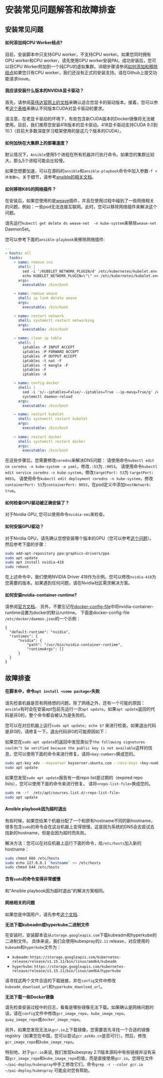 # 安装常见问题解答和故障排查

## 安装常见问题

#### 如何添加纯CPU Worker结点?

目前，安装脚本中只支持GPU worker，不支持CPU worker。如果您同时拥有GPU worker和CPU worker，请先使用GPU worker安装PAI。成功安装后，您可以将CPU Worker附加到一个纯CPU的虚拟集群。详细步骤请参阅[如何添加和移除结点](./如何添加和移除结点.md)如果您只有CPU worker，我们还没有正式的安装支持。请在Github上提交功能请求issue。

#### <div id="which-version-of-nvidia-driver-should-i-install">我应该安装什么版本的NVIDIA显卡驱动？</div>

首先，请参阅[英伟达官网上的文档](https://www.nvidia.com/Download/index.aspx)来确认适合您显卡的驱动版本。接着，您可以参考[这个表格](https://docs.nvidia.com/deploy/cuda-compatibility/index.html#binary-compatibility__table-toolkit-driver)来确认不同版本CUDA对显卡驱动的要求。

请注意，在老显卡驱动的环境下，有些包含新CUDA版本的Docker镜像将无法被使用。目前，我们推荐您安装418版本的显卡驱动。418显卡驱动支持CUDA 9.0到10.1（目前大多数深度学习框架使用的是这几个版本的CUDA）。

#### 如何加快在大集群上的部署速度？

默认情况下，`Ansible`使用5个进程在所有机器并行执行命令。如果您的集群比较大，那么5个进程可能会比较慢。

如果您想要加速，可以在源码的`ansible`和`ansible-playbook`命令中加入参数`-f <并发数>`。关于细节，请参考[ansible的相关文档](https://docs.ansible.com/ansible/latest/cli/ansible.html#cmdoption-ansible-f)。

#### 如何移除K8S的网络插件？

在安装后，如果您使用的是[weave](https://github.com/weaveworks/weave)插件，并且在使用过程中碰到了一些网络相关的问题，例如：一些pod无法连接互联网。此时，您可以移除网络插件来解决这个问题。

请先运行`kubectl get delete ds weave-net  -n kube-system`来移除`weave-net` DaemonSet。

您可以参考下面的`ansible-playbook`来移除网络插件:

```yaml
---
- hosts: all
  tasks:
    - name: remove cni
      shell: |
        sed -i '/KUBELET_NETWORK_PLUGIN/d' /etc/kubernetes/kubelet.env
        echo KUBELET_NETWORK_PLUGIN=\"\" >> /etc/kubernetes/kubelet.env
      args:
        executable: /bin/bash

    - name: remove weave
      shell: ip link delete weave
      args:
        executable: /bin/bash

    - name: restart network
      shell: systemctl restart networking
      args:
        executable: /bin/bash

    - name: clean ip table
      shell: |
        iptables -P INPUT ACCEPT
        iptables -P FORWARD ACCEPT
        iptables -P OUTPUT ACCEPT
        iptables -t nat -F
        iptables -t mangle -F
        iptables -F
        iptables -X

    - name: config-docker
      shell: |
        sed -i 's/--iptables=False/--iptables=True --ip-masq=True/g' /etc/systemd/system/docker.service.d/docker-options.conf
        systemctl daemon-reload
      args:
        executable: /bin/bash

    - name: restart kubelet
      shell: systemctl restart kubelet
      args:
        executable: /bin/bash
    
    - name: restart docker
      shell: systemctl restart docker
      args:
        executable: /bin/bash
```

在这些步骤后，您需要修改`coredns`来解决DNS问题：
请使用命令`kubectl edit cm coredns -n kube-system -o yaml`，修改`.:53`为`.:9053`。
请使用命令`kubectl edit service coredns -n kube-system`，修改`targetPort: 53`为 `targetPort: 9053`。
请使用命令`kubectl edit deployment coredns -n kube-system`，修改`containerPort: 53`为`containerPort: 9053`，在pod定义中添加`hostNetwork: true`。

#### <div id="how-to-check-whether-the-gpu-driver-is-installed">如何检查GPU驱动被正确安装了？</div>

对于Nvidia GPU, 您可以使用命令`nvidia-smi`来检查。

#### <div id="how-to-install-gpu-driver">如何安装GPU驱动？</div>

对于Nvidia GPU，请先确认您想安装哪个版本的GPU（您可以参考[这个问题]((#which-version-of-nvidia-driver-should-i-install))）。然后参考下面的步骤：

```bash
sudo add-apt-repository ppa:graphics-drivers/ppa
sudo apt update
sudo apt install nvidia-418
sudo reboot
```

在上述命令中，我们使用NVIDIA Driver 418作为示例。您可以修改`nvidia-418`为您需要的版本。如果遇到任何问题，请在Nvidia社区需求解决方案。

#### <div id="how-to-install-nvidia-container-runtime">如何安装nvidia-container-runtime?</div>

请参阅[官方文档](https://github.com/NVIDIA/nvidia-container-runtime#installation)。 另外，不要忘记在[docker-config-file](https://docs.docker.com/config/daemon/#configure-the-docker-daemon)中将nvidia-container-runtime设置为docker的默认runtime。 下面是docker-config-file `/etc/docker/daemon.json`的一个示例：

```
{
  "default-runtime": "nvidia",
  "runtimes": {
      "nvidia": {
          "path": "/usr/bin/nvidia-container-runtime",
          "runtimeArgs": []
      }
  }
}
```

## <div id="troubleshooting">故障排查</div>

#### 在脚本中，命令`apt install <some package>`失败

请先检查机器是否有网络想的问题。除了网络之外，还有一个可能的原因：`ansible`有时会在安装apt包前先运行一次`apt update`。如果`apt update`返回的代码是非0的，整个命令都会被认为是失败的。

您可以在对应机器上运行`sudo apt update; echo $?` 来进行检查。如果退出代码是非0的，请修复一下。退出代码非0的可能原因如下：

如果您在`sudo apt update`的返回中发现类似于`the following signatures couldn’t be verified because the public key is not available`这样的信息，您可以使用下面的命令来进行修复。请将`<key-number>`换成您的。

```bash
sudo apt-key adv --keyserver keyserver.ubuntu.com --recv-keys <key-number>
sudo apt update
```

如果您发现`sudo apt update`报告有一些repo list是过期的（expired repo lists），您可以使用下面的命令来进行修复。 请将`<repo-list-file>`换成您的。

```bash
sudo rm -rf  /etc/apt/sources.list.d/<repo-list-file>
sudo apt update
```

#### Ansible playbook因为超时退出

有些时候，如果您给某个机器分配了一个和原有hostname不同的新hostname，很多包含`sudo`的命令会在这台机器上变得很慢。这是因为系统的DNS会去尝试去找新的hostname，但是会因为超时而失败。

解决方法：您可以在对应机器上运行下面的命令，给`/etc/hosts`加入新的hostname：

```bash
sudo chmod 666 /etc/hosts
sudo echo 127.0.0.1 `hostname` >> /etc/hosts
sudo chmod 644 /etc/hosts
```

#### 含有`sudo`的命令变得非常缓慢

和“Ansible playbook因为超时退出”的解决方案相同。

#### 网络相关的问题

如果您是中国用户，请先参考[这个文档](./中国区设置.md).

**无法下载kubeadm或hyperkube二进制文件**

在安装时，安装脚本会从`storage.googleapis.com`下载kubeadm和hyperkube的二进制文件。 具体来说，我们会使用kubespray的`2.11` release，对应使用的`kubeadm`和`hyperkube`文件为：

  - `kubeadm`: `https://storage.googleapis.com/kubernetes-release/release/v1.15.11/bin/linux/amd64/kubeadm`
  - `hyperkube`: `https://storage.googleapis.com/kubernetes-release/release/v1.15.11/bin/linux/amd64/hyperkube`

请寻找这两个文件合适的下载链接，并在`config`文件中修改`kubeadm_download_url`和`hyperkube_download_url`。

**无法下载一些Docker镜像**

请先检查安装过程中的日志，看看是哪些镜像无法下载。如果确认是网络问题的话，请在`config`文件中修改`gcr_image_repo`、`kube_image_repo`、`quay_image_repo`或`docker_image_repo`。

另外，如果您发现无法从`gcr.io`上下载镜像，您需要首先寻找一个合适的镜像registry（如果您在中国，您可以尝试`gcr.azk8s.cn`是否可行）。然后，修改`gcr_image_repo`和`kube_image_repo`。

特别地，对于`gcr.io`来说, 我们发现kubespray 2.11版本源码中有些链接并没有采取`gcr_image_repo`和`kube_image_repo`的值，而是直接使用`gcr.io`。您得在文件`~/pai-deploy/kubespray`中手工修改它们。命令`grep -r --color gcr.io ~/pai-deploy/kubespray` 可能会对您有帮助。